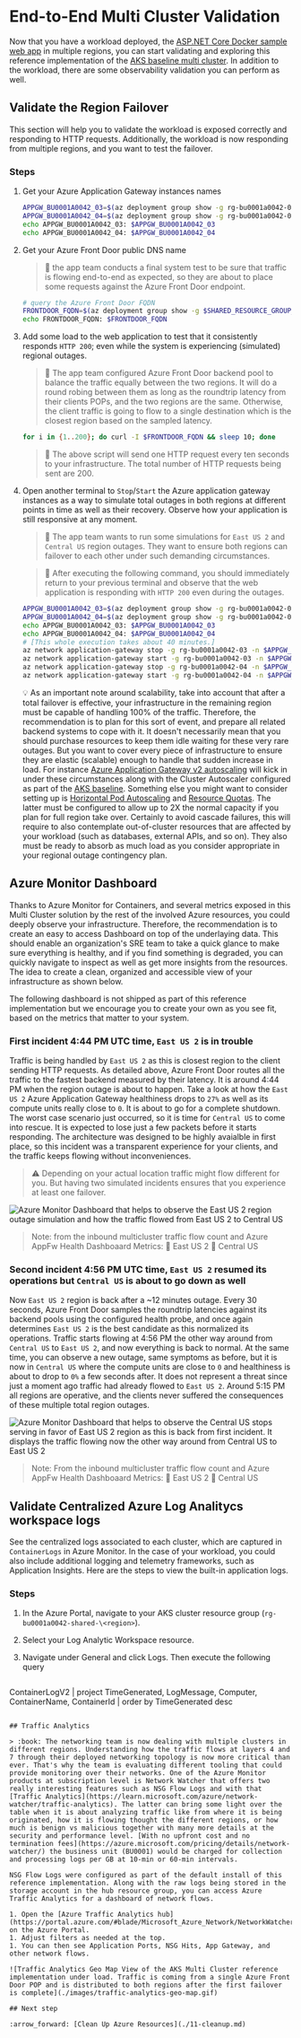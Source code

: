 # End-to-End Multi Cluster Validation

Now that you have a workload deployed, the [ASP.NET Core Docker sample web app](./09-workload.md) in multiple regions, you can start validating and exploring this reference implementation of the [AKS baseline multi cluster](/README.md). In addition to the workload, there are some observability validation you can perform as well.

## Validate the Region Failover

This section will help you to validate the workload is exposed correctly and responding to HTTP requests. Additionally, the workload is now responding from multiple regions, and you want to test the failover.

### Steps

1. Get your Azure Application Gateway instances names

   ```bash
   APPGW_BU0001A0042_03=$(az deployment group show -g rg-bu0001a0042-03 -n cluster-stamp --query properties.outputs.agwName.value -o tsv)
   APPGW_BU0001A0042_04=$(az deployment group show -g rg-bu0001a0042-04 -n cluster-stamp --query properties.outputs.agwName.value -o tsv)
   echo APPGW_BU0001A0042_03: $APPGW_BU0001A0042_03
   echo APPGW_BU0001A0042_04: $APPGW_BU0001A0042_04
   ```

1. Get your Azure Front Door public DNS name

   > :book: the app team conducts a final system test to be sure that traffic is flowing end-to-end as expected, so they are about to place some requests against the Azure Front Door endpoint.

   ```bash
   # query the Azure Front Door FQDN
   FRONTDOOR_FQDN=$(az deployment group show -g $SHARED_RESOURCE_GROUP_NAME_AKS_MRB -n shared-svcs-stamp --query properties.outputs.fqdn.value -o tsv)
   echo FRONTDOOR_FQDN: $FRONTDOOR_FQDN
   ```

1. Add some load to the web application to test that it consistently responds `HTTP 200`; even while the system is experiencing (simulated) regional outages.

   > :book: The app team configured Azure Front Door backend pool to balance the traffic equally between the two regions. It will do a round robing between them as long as the roundtrip latency from their clients POPs, and the two regions are the same. Otherwise, the client traffic is going to flow to a single destination which is the closest region based on the sampled latency.

   ```bash
   for i in {1..200}; do curl -I $FRONTDOOR_FQDN && sleep 10; done
   ```

   > :eyes: The above script will send one HTTP request every ten seconds to your infrastructure. The total number of HTTP requests being sent are 200.

1. Open another terminal to `Stop`/`Start` the Azure application gateway instances as a way to simulate total outages in both regions at different points in time as well as their recovery. Observe how your application is still responsive at any moment.

   > :book: The app team wants to run some simulations for `East US 2` and `Central US` region outages. They want to ensure both regions can failover to each other under such demanding circumstances.

   > :eyes: After executing the following command, you should immediately return to your previous terminal and observe that the web application is responding with `HTTP 200` even during the outages.

   ```bash
   APPGW_BU0001A0042_03=$(az deployment group show -g rg-bu0001a0042-03 -n cluster-stamp --query properties.outputs.agwName.value -o tsv)
   APPGW_BU0001A0042_04=$(az deployment group show -g rg-bu0001a0042-04 -n cluster-stamp --query properties.outputs.agwName.value -o tsv)
   echo APPGW_BU0001A0042_03: $APPGW_BU0001A0042_03
   echo APPGW_BU0001A0042_04: $APPGW_BU0001A0042_04
   # [This whole execution takes about 40 minutes.]
   az network application-gateway stop -g rg-bu0001a0042-03 -n $APPGW_BU0001A0042_03 && \ # first incident
   az network application-gateway start -g rg-bu0001a0042-03 -n $APPGW_BU0001A0042_03 && \
   az network application-gateway stop -g rg-bu0001a0042-04 -n $APPGW_BU0001A0042_04 && \ # second incident
   az network application-gateway start -g rg-bu0001a0042-04 -n $APPGW_BU0001A0042_04
   ```

   :bulb: As an important note around scalability, take into account that after a total failover is effective, your infrastructure in the remaining region must be capable of handling 100% of the traffic. Therefore, the recommendation is to plan for this sort of event, and prepare all related backend systems to cope with it. It doesn't necessarily mean that you should purchase resources to keep them idle waiting for these very rare outages. But you want to cover every piece of infrastructure to ensure they are elastic (scalable) enough to handle that sudden increase in load. For instance [Azure Application Gateway v2 autoscaling](https://learn.microsoft.com/azure/application-gateway/application-gateway-autoscaling-zone-redundant) will kick in under these circumstances along with the Cluster Autoscaler configured as part of the [AKS baseline](https://github.com/mspnp/aks-baseline). Something else you might want to consider setting up is [Horizontal Pod Autoscaling](https://learn.microsoft.com/azure/aks/concepts-scale#horizontal-pod-autoscaler) and [Resource Quotas](https://learn.microsoft.com/azure/aks/operator-best-practices-scheduler#enforce-resource-quotas). The latter must be configured to allow up to 2X the normal capacity if you plan for full region take over. Certainly to avoid cascade failures, this will require to also contemplate out-of-cluster resources that are affected by your workload (such as databases, external APIs, and so on). They also must be ready to absorb as much load as you consider appropriate in your regional outage contingency plan.

## Azure Monitor Dashboard

Thanks to Azure Monitor for Containers, and several metrics exposed in this Multi Cluster solution by the rest of the involved Azure resources, you could deeply observe your infrastructure. Therefore, the recommendation is to create an easy to access Dashboard on top of the underlaying data. This should enable an organization's SRE team to take a quick glance to make sure everything is healthy, and if you find something is degraded, you can quickly navigate to inspect as well as get more insights from the resources. The idea to create a clean, organized and accessible view of your infrastructure as shown below.

The following dashboard is not shipped as part of this reference implementation but we encourage you to create your own as you see fit, based on the metrics that matter to your system.

### First incident 4:44 PM UTC time, `East US 2` is in trouble

Traffic is being handled by `East US 2` as this is closest region to the client sending HTTP requests. As detailed above, Azure Front Door routes all the traffic to the fastest backend measured by their latency. It is around 4:44 PM when the region outage is about to happen. Take a look at how the `East US 2` Azure Application Gateway healthiness drops to `27%` as well as its compute units really close to `0`. It is about to go for a complete shutdown. The worst case scenario just occurred, so it is time for `Central US` to come into rescue. It is expected to lose just a few packets before it starts responding. The architecture was designed to be highly avaialble in first place, so this incident was a transparent experience for your clients, and the traffic keeps flowing without inconveniences.

> :warning: Depending on your actual location traffic might flow different for you. But having two simulated incidents ensures that you experience at least one failover.

![Azure Monitor Dashboard that helps to observe the `East US 2` region outage simulation and how the traffic flowed from `East US 2` to `Central US`](images/azure-monitor-dashboard-1st-failover.png)

> Note: from the inbound multicluster traffic flow count and Azure AppFw Health Dashboaard Metrics: :large_blue_circle: East US 2 :red_circle: Central US

### Second incident 4:56 PM UTC time, `East US 2` resumed its operations but `Central US` is about to go down as well

Now `East US 2` region is back after a ~12 minutes outage. Every 30 seconds, Azure Front Door samples the roundtrip latencies against its backend pools using the configured health probe, and once again determines `East US 2` is the best candidate as this normalized its operations. Traffic starts flowing at 4:56 PM the other way around from `Central US` to `East US 2`, and now everything is back to normal. At the same time, you can observe a new outage, same symptoms as before, but it is now in `Central US` where the compute units are close to `0` and healthiness is about to drop to `0%` a few seconds after. It does not represent a threat since just a moment ago traffic had already flowed to `East US 2`. Around 5:15 PM all regions are operative, and the clients never suffered the consequences of these multiple total region outages.

![Azure Monitor Dashboard that helps to observe the `Central US` stops serving in favor of `East US 2` region as this is back from first incident. It displays the traffic flowing now the other way around from `Central US` to `East US 2`](images/azure-monitor-dashboard-back-to-normal.png)

> Note: From the inbound multicluster traffic flow count and Azure AppFw Health Dashboaard Metrics: :large_blue_circle: East US 2 :red_circle: Central US

## Validate Centralized Azure Log Analitycs workspace logs

See the centralized logs associated to each cluster, which are captured in `ContainerLogs` in Azure Monitor. In the case of your workload, you could also include additional logging and telemetry frameworks, such as Application Insights. Here are the steps to view the built-in application logs.

### Steps

1. In the Azure Portal, navigate to your AKS cluster resource group (`rg-bu0001a0042-shared-\<region>`).
1. Select your Log Analytic Workspace resource.
1. Navigate under General and click Logs. Then execute the following query

   ```
  ContainerLogV2
   | project TimeGenerated, LogMessage, Computer, ContainerName, ContainerId
   | order by TimeGenerated desc
   ```

## Traffic Analytics

> :book: The networking team is now dealing with multiple clusters in different regions. Understanding how the traffic flows at layers 4 and 7 through their deployed networking topology is now more critical than ever. That's why the team is evaluating different tooling that could provide monitoring over their networks. One of the Azure Monitor products at subscription level is Network Watcher that offers two really interesting features such as NSG Flow Logs and with that [Traffic Analytics](https://learn.microsoft.com/azure/network-watcher/traffic-analytics). The latter can bring some light over the table when it is about analyzing traffic like from where it is being originated, how it is flowing thought the different regions, or how much is benign vs malicious together with many more details at the security and performance level. [With no upfront cost and no termination fees](https://azure.microsoft.com/pricing/details/network-watcher/) the business unit (BU0001) would be charged for collection and processing logs per GB at 10-min or 60-min intervals.

NSG Flow Logs were configured as part of the default install of this reference implementation. Along with the raw logs being stored in the storage account in the hub resource group, you can access Azure Traffic Analytics for a dashboard of network flows.

1. Open the [Azure Traffic Analytics hub](https://portal.azure.com/#blade/Microsoft_Azure_Network/NetworkWatcherMenuBlade/trafficAnalytics) on the Azure Portal.
1. Adjust filters as needed at the top.
1. You can then see Application Ports, NSG Hits, App Gateway, and other network flows.

![Traffic Analytics Geo Map View of the AKS Multi Cluster reference implementation under load. Traffic is coming from a single Azure Front Door POP and is distributed to both regions after the first failover is complete](./images/traffic-analytics-geo-map.gif)

## Next step

:arrow_forward: [Clean Up Azure Resources](./11-cleanup.md)

